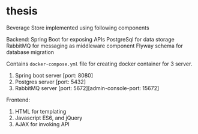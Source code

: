 # thesis

Beverage Store implemented using following components

Backend:
Spring Boot for exposing APIs
PostgreSql for data storage
RabbitMQ for messaging as middleware component
Flyway schema for database migration

Contains `docker-compose.yml` file for creating docker container for 3 server. 
1) Spring boot server [port: 8080]
2) Postgres server [port: 5432]
3) RabbitMQ server [port: 5672][admin-console-port: 15672]


Frontend:
1) HTML for templating
2) Javascript ES6, and jQuery 
3) AJAX for invoking API
